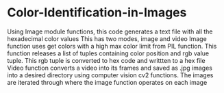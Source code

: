 # Color-Identification-in-Images
Using Image module functions, this code generates a text file with all  the hexadecimal color values
This has two modes, image and video
Image function uses get colors with a high max color limit from PIL function. This function releases a list of tuples containing color position and rgb value tuple. This rgb tuple is converted to hex code and writtten to a hex file
Video function converts a video into its frames and saved as .jpg images into a desired directory using computer vision cv2 functions. The images are iterated through where the image function operates on each image

